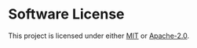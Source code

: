 # Software License

This project is licensed under either [MIT](LICENSE-MIT.txt) or [Apache-2.0](LICENSE-APACHE.txt).

